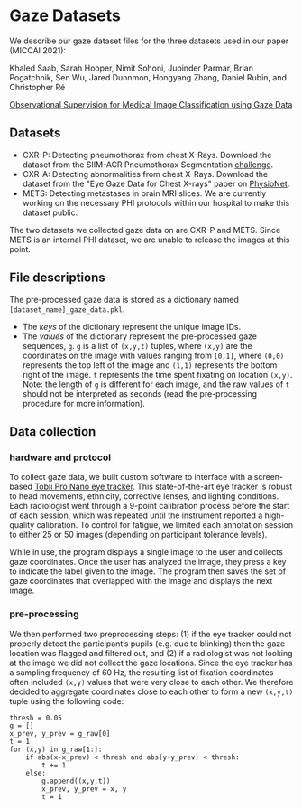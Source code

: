 # Gaze Datasets

We describe our gaze dataset files for the three datasets used in our paper (MICCAI 2021):

Khaled Saab, Sarah Hooper, Nimit Sohoni, Jupinder Parmar, Brian Pogatchnik, Sen Wu, Jared Dunnmon, Hongyang Zhang, Daniel Rubin, and Christopher Ré

[Observational Supervision for Medical Image Classification using Gaze Data](https://web.stanford.edu/~ksaab/media/MICCAI_2021.pdf)

## Datasets

- CXR-P: Detecting pneumothorax from chest X-Rays. Download the dataset from the SIIM-ACR Pneumothorax Segmentation [challenge](https://www.kaggle.com/c/siim-acr-pneumothorax-segmentation/data).
- CXR-A: Detecting abnormalities from chest X-Rays. Download the dataset from the "Eye Gaze Data for Chest X-rays" paper on [PhysioNet](https://physionet.org/content/egd-cxr/1.0.0/).
- METS: Detecting metastases in brain MRI slices. We are currently working on the necessary PHI protocols within our hospital to make this dataset public.

The two datasets we collected gaze data on are CXR-P and METS. Since METS is an internal PHI dataset, we are unable to release the images at this point. 


## File descriptions 

The pre-processed gaze data is stored as a dictionary named `[dataset_name]_gaze_data.pkl`. 

- The *keys* of the dictionary represent the unique image IDs.
- The *values* of the dictionary represent the pre-processed gaze sequences, `g`. `g` is a list of `(x,y,t)` tuples, where `(x,y)` are the coordinates on the image with values ranging from `[0,1]`, where `(0,0)` represents the top left of the image and `(1,1)` represents the bottom right of the image. `t` represents the time spent fixating on location `(x,y)`. Note: the length of `g` is different for each image, and the raw values of `t` should not be interpreted as seconds (read the pre-processing procedure for more information).


## Data collection 

### hardware and protocol

To collect gaze data, we built custom software to interface with a screen-based [Tobii Pro Nano eye tracker](https://www.tobiipro.com/product-listing/nano/). This state-of-the-art eye tracker is robust to head movements, ethnicity, corrective lenses, and lighting conditions. Each radiologist went through a 9-point calibration process before the start of each session, which was repeated until the instrument reported a high-quality calibration. To control for fatigue, we limited each annotation session to either 25 or 50 images (depending on participant tolerance levels).

While in use, the program displays a single image to the user and collects gaze coordinates. Once the user has analyzed the image, they press a key to indicate the label given to the image. The program then saves the set of gaze coordinates that overlapped with the image and displays the next image.

### pre-processing

We then performed two preprocessing steps: (1) if the eye tracker could not properly detect the participant’s pupils (e.g. due to blinking) then the gaze location was flagged and filtered out, and (2) if a radiologist was not looking at the image we did not collect the gaze locations. Since the eye tracker has a sampling frequency of 60 Hz, the resulting list of fixation coordinates often included `(x,y)` values that were very close to each other. We therefore decided to aggregate coordinates close to each other to form a new `(x,y,t)` tuple using the following code:

```
thresh = 0.05
g = []
x_prev, y_prev = g_raw[0]
t = 1
for (x,y) in g_raw[1:]:
    if abs(x-x_prev) < thresh and abs(y-y_prev) < thresh:
        t += 1
    else:
        g.append((x,y,t))
        x_prev, y_prev = x, y
        t = 1
```